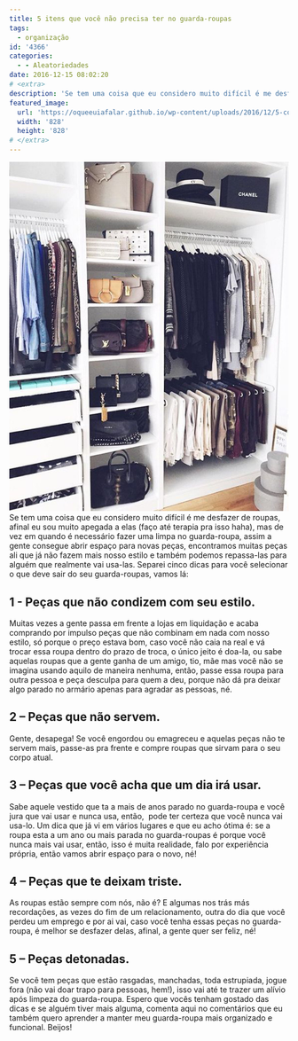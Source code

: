 ```yaml
---
title: 5 itens que você não precisa ter no guarda-roupas
tags:
  - organização
id: '4366'
categories:
  - - Aleatoriedades
date: 2016-12-15 08:02:20
# <extra>
description: 'Se tem uma coisa que eu considero muito difícil é me desfazer de roupas, afinal eu sou muito apegada a elas (faço até terapia pra isso haha), mas de vez em quando é necessário fazer uma limpa no guarda-roupa, assim a gente consegue abrir espaço para novas peças, encontramos muitas peças ali que já não fazem mais nosso estilo e também podemos repassa-las para alguém que realmente vai usa-las. Separei cinco dicas para você selecionar o que deve sair do seu guarda-roupas, vamos lá: 1 &#8211; Peças que não condizem com seu estilo. Muitas vezes a gente passa em frente a lojas em liquidação e acaba comprando por impulso peças que não combinam em nada com nosso estilo, só porque o preço estava bom, caso você não caia na real e vá trocar essa roupa dentro do prazo de troca, o &hellip;'
featured_image: 
  url: 'https://oqueeuiafalar.github.io/wp-content/uploads/2016/12/5-coisas-que-você-não-precisa-ter-no-guarda-roupas.jpg'
  width: '828'
  height: '828'
# </extra>
---
```


![organização de closet](/wp-content/uploads/2016/12/5-coisas-que-você-não-precisa-ter-no-guarda-roupas.jpg) Se tem uma coisa que eu considero muito difícil é me desfazer de roupas, afinal eu sou muito apegada a elas (faço até terapia pra isso haha), mas de vez em quando é necessário fazer uma limpa no guarda-roupa, assim a gente consegue abrir espaço para novas peças, encontramos muitas peças ali que já não fazem mais nosso estilo e também podemos repassa-las para alguém que realmente vai usa-las. Separei cinco dicas para você selecionar o que deve sair do seu guarda-roupas, vamos lá:

## 1 - **Peças que não condizem com seu estilo.**

Muitas vezes a gente passa em frente a lojas em liquidação e acaba comprando por impulso peças que não combinam em nada com nosso estilo, só porque o preço estava bom, caso você não caia na real e vá trocar essa roupa dentro do prazo de troca, o único jeito é doa-la, ou sabe aquelas roupas que a gente ganha de um amigo, tio, mãe mas você não se imagina usando aquilo de maneira nenhuma, então, passe essa roupa para outra pessoa e peça desculpa para quem a deu, porque não dá pra deixar algo parado no armário apenas para agradar as pessoas, né.

## 2 – **Peças que não servem.** 

Gente, desapega! Se você engordou ou emagreceu e aquelas peças não te servem mais, passe-as pra frente e compre roupas que sirvam para o seu corpo atual.

## 3 – **Peças que você acha que um dia irá usar.**

Sabe aquele vestido que ta a mais de anos parado no guarda-roupa e você jura que vai usar e nunca usa, então,  pode ter certeza que você nunca vai usa-lo. Um dica que já vi em vários lugares e que eu acho ótima é: se a roupa esta a um ano ou mais parada no guarda-roupas é porque você nunca mais vai usar, então, isso é muita realidade, falo por experiência própria, então vamos abrir espaço para o novo, né!

## 4 – **Peças que te deixam triste.**

As roupas estão sempre com nós, não é? E algumas nos trás más recordações, as vezes do fim de um relacionamento, outra do dia que você perdeu um emprego e por ai vai, caso você tenha essas peças no guarda-roupa, é melhor se desfazer delas, afinal, a gente quer ser feliz, né!

## 5 – **Peças detonadas.**

Se você tem peças que estão rasgadas, manchadas, toda estrupiada, jogue fora (não vai doar trapo para pessoas, hem!), isso vai até te trazer um alívio após limpeza do guarda-roupa. Espero que vocês tenham gostado das dicas e se alguém tiver mais alguma, comenta aqui no comentários que eu também quero aprender a manter meu guarda-roupa mais organizado e funcional. Beijos!
